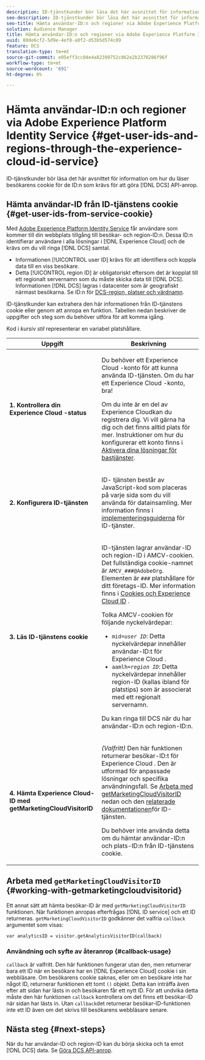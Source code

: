 ```yaml
---
description: ID-tjänstkunder bör läsa det här avsnittet för information om hur du läser besökarens cookie för de ID som krävs för att göra DCS API-anrop.
seo-description: ID-tjänstkunder bör läsa det här avsnittet för information om hur du läser besökarens cookie för de ID som krävs för att göra DCS API-anrop.
seo-title: Hämta användar-ID:n och regioner via Adobe Experience Platform Identity Service
solution: Audience Manager
title: Hämta användar-ID:n och regioner via Adobe Experience Platform Identity Service
uuid: 80de6cf2-5d9e-4ef8-a0f2-d53b5d574c89
feature: DCS
translation-type: tm+mt
source-git-commit: e05eff3cc04e4a82399752c862e2b2370286f96f
workflow-type: tm+mt
source-wordcount: '691'
ht-degree: 0%

---
```



# Hämta användar-ID:n och regioner via Adobe Experience Platform Identity Service {#get-user-ids-and-regions-through-the-experience-cloud-id-service}

ID-tjänstkunder bör läsa det här avsnittet för information om hur du läser besökarens cookie för de ID:n som krävs för att göra [!DNL DCS] API-anrop.

## Hämta användar-ID från ID-tjänstens cookie {#get-user-ids-from-service-cookie}

Med [Adobe Experience Platform Identity Service](https://docs.adobe.com/content/help/en/id-service/using/home.html) får användare som kommer till din webbplats tillgång till besökar- och region-ID:n. Dessa ID:n identifierar användare i alla lösningar i [!DNL Experience Cloud] och de krävs om du vill ringa [!DNL DCS] samtal.

* Informationen [!UICONTROL user ID] krävs för att identifiera och koppla data till en viss besökare.
* Detta [!UICONTROL region ID] är obligatoriskt eftersom det är kopplat till ett regionalt servernamn som du måste skicka data till [!DNL DCS]. Informationen [!DNL DCS] lagras i datacenter som är geografiskt närmast besökarna. Se ID:n för [DCS-region, platser och värdnamn](../../../api/dcs-intro/dcs-api-reference/dcs-regions.md).

ID-tjänstkunder kan extrahera den här informationen från ID-tjänstens cookie eller genom att anropa en funktion. Tabellen nedan beskriver de uppgifter och steg som du behöver utföra för att komma igång.

Kod i *kursiv stil* representerar en variabel platshållare.

<table id="table_660EBE1C24DD4FBE9DCE5191836C9135"> 
 <thead> 
  <tr> 
   <th colname="col1" class="entry"> Uppgift </th> 
   <th colname="col2" class="entry"> Beskrivning </th> 
  </tr> 
 </thead>
 <tbody> 
  <tr> 
   <td colname="col1"> <p> <b>1. Kontrollera din <span class="keyword"> Experience Cloud</span> -status</b> </p> </td> 
   <td colname="col2"> <p>Du behöver ett <span class="keyword"> Experience Cloud</span> -konto för att kunna använda ID-tjänsten. Om du har ett <span class="keyword"> Experience Cloud</span> -konto, bra! </p> <p> Om du inte är en del av <span class="keyword"> Experience Cloud</span>kan du registrera dig. Vi vill gärna ha dig och det finns alltid plats för mer. Instruktioner om hur du konfigurerar ett konto finns i <a href="https://docs.adobe.com/content/help/en/core-services/interface/about-core-services/core-services.html" format="https" scope="external"> Aktivera dina lösningar för bastjänster</a>. </p> </td> 
  </tr> 
  <tr> 
   <td colname="col1"> <p> <b>2. Konfigurera <span class="keyword"> ID-tjänsten</span></b> </p> </td> 
   <td colname="col2"> <p>ID- <span class="keyword"> tjänsten</span> består av JavaScript-kod som placeras på varje sida som du vill använda för datainsamling. Mer information finns i <a href="https://docs.adobe.com/content/help/en/id-service/using/implementation/implementation-guides.html" format="https" scope="external"> implementeringsguiderna</a> för ID-tjänster. </p> </td> 
  </tr> 
  <tr> 
   <td colname="col1"> <p> <b>3. Läs <span class="keyword"> ID-tjänstens</span> cookie</b> </p> </td> 
   <td colname="col2"> <p>ID-tjänsten <span class="keyword"></span> lagrar användar-ID och region-ID i AMCV-cookien. Det fullständiga cookie-namnet är <code>AMCV_<i>###</i>@AdobeOrg</code>. Elementen är <code><i>###</i></code> platshållare för ditt företags-ID. Mer information finns i <a href="https://docs.adobe.com/content/help/en/id-service/using/intro/cookies.html" format="https" scope="external"> Cookies och Experience Cloud ID</a> . </p> <p>Tolka AMCV-cookien för följande nyckelvärdepar: </p> <p> 
     <ul id="ul_502ECFCDDD084D448B5EDC4E5C0909C1"> 
      <li id="li_662FFA36AC854E699D50A183B161D654"> <code>mid=<i>user ID</i></code>: Detta nyckelvärdepar innehåller användar-ID:t för <span class="keyword"> Experience Cloud</span> . </li> 
      <li id="li_65422233187B4217B50DC52DBD58F404"> <code>aamlh=<i>region ID</i></code>: Detta nyckelvärdepar innehåller region-ID (kallas ibland för <span class="term"> platstips</span>) som är associerat med ett regionalt servernamn. </li> 
     </ul> </p> <p>Du kan ringa till <span class="wintitle"> DCS</span> när du har användar-ID:n och region-ID:n. </p> </td> 
  </tr> 
  <tr> 
   <td colname="col1"> <p> <b>4. Hämta <span class="keyword"> Experience Cloud-ID</span> med getMarketingCloudVisitorID</b> </p> </td> 
   <td colname="col2"> <p><i>(Valfritt)</i> Den här funktionen returnerar besökar-ID:t för <span class="keyword"> Experience Cloud</span> . Den är utformad för anpassade lösningar och specifika användningsfall. Se <a href="../../../api/dcs-intro/dcs-s2s/dcs-mcid-ids.md#working-with-getmarketingcloudvisitorid"> Arbeta med getMarketingCloudVisitorID</a> nedan och den <a href="https://docs.adobe.com/content/help/en/id-service/using/id-service-api/methods/getmcvid.html" format="https" scope="external"> relaterade dokumentationen</a>för ID-tjänsten. </p> <p>Du behöver inte använda detta om du hämtar användar-ID:n och plats-ID:n från ID-tjänstens cookie. </p> </td> 
  </tr> 
 </tbody> 
</table>

## Arbeta med `getMarketingCloudVisitorID` {#working-with-getmarketingcloudvisitorid}

Ett annat sätt att hämta besökar-ID är med `getMarketingCloudVisitorID` funktionen. När funktionen anropas efterfrågas [!DNL ID service] och ett ID returneras. `getMarketingCloudVisitorID` godkänner det valfria `callback` argumentet som visas:

`var analyticsID = visitor.getAnalyticsVisitorID(callback)`

### Användning och syfte av återanrop {#callback-usage}

`callback` är valfritt. Den här funktionen fungerar utan den, men returnerar bara ett ID när en besökare har en [!DNL Experience Cloud] cookie i sin webbläsare. Om besökarens cookie saknas, eller om en besökare inte har något ID, returnerar funktionen ett tomt `()` objekt. Detta kan inträffa även efter att sidan har lästs in och besökaren får ett nytt ID. För att undvika detta måste den här funktionen `callback` kontrollera om det finns ett besökar-ID när sidan har lästs in. Utan `callback`det returnerar besökar-ID-funktionen inte ett ID även om det skrivs till besökarens webbläsare senare.

## Nästa steg {#next-steps}

När du har användar-ID och region-ID kan du börja skicka och ta emot [!DNL DCS] data. Se [Göra DCS API-anrop](../../../api/dcs-intro/dcs-s2s/dcs-s2s-calls.md).